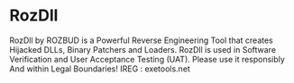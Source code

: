 # RozDll
RozDll by ROZBUD is a Powerful Reverse Engineering Tool that creates Hijacked DLLs, Binary Patchers and Loaders.
RozDll is used in Software Verification and User Acceptance Testing (UAT).
Please use it responsibly And within Legal Boundaries!
IREG : exetools.net
